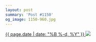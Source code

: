```yaml
---
layout: post
summary: 'Post #1150'
og_image: 1150-960.jpg
---
```


<p>
 <time>
  <a href="/1150">
   {{ page.date | date: "%B %-d, %Y" }}
  </a>
 </time>
 <a href="/1150">
  <img data-taken="5/1/2020" sizes="(min-width: 700px) 50vw, calc(100vw - 2rem)" src="{{ site.assets_url }}/1150-480.jpg" srcset="{{ site.assets_url }}/1150-240.jpg 240w, {{ site.assets_url }}/1150-480.jpg 480w, {{ site.assets_url }}/1150-720.jpg 720w, {{ site.assets_url }}/1150-960.jpg 960w"/>
 </a>
</p>
